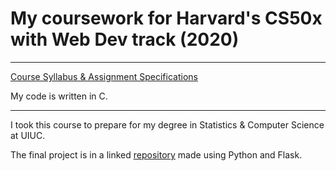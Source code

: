 # My coursework for Harvard's CS50x with Web Dev track (2020)
---
[Course Syllabus & Assignment Specifications](https://cs50.harvard.edu/x/2020/)

My code is written in C.

---
I took this course to prepare for my degree in Statistics & Computer Science at UIUC.


The final project is in a linked [repository](https://github.com/teetajp/gym-planner) made using Python and Flask.

